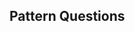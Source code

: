 ## Pattern Questions

<script src="https://emgithub.com/embed.js?target=https%3A%2F%2Fgithub.com%2Fthatbeautifuldream%2Fjava-dsa-bootcamp%2Fblob%2Fmain%2FPatterns%2FPatterns.java&style=github&showBorder=on&showLineNumbers=on&showFileMeta=on&showCopy=on"></script>